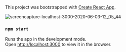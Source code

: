 This project was bootstrapped with [Create React App](https://github.com/facebook/create-react-app).


![screencapture-localhost-3000-2020-06-03-12_05_44](https://user-images.githubusercontent.com/43417744/83595260-14be9a80-a594-11ea-8c3d-b051623fd52f.png) 
### `npm start`

Runs the app in the development mode.<br />
Open [http://localhost:3000](http://localhost:3000) to view it in the browser.

